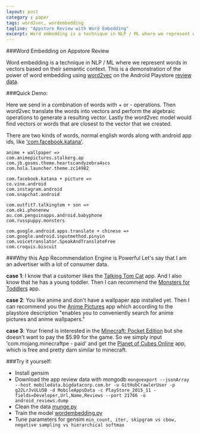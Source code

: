 ```yaml
---
layout: post
category : paper
tags: word2vec, wordembedding
tagline: "Appstore Review with Word Embedding"
excerpt: Word embedding is a technique in NLP / ML where we represent words in vectors based on their semantic context. This is a demonstration of the power of word embedding using word2vec on the Android Playstore review data.
---
```


###Word Embedding on Appstore Review

Word embedding is a technique in NLP / ML where we represent words in vectors based on their semantic context. This is a demonstration of the power of word embedding using [word2vec](http://papers.nips.cc/paper/5021-distributed-representations-of-words-and-phrases-and-their-compositionality.pdf) on the Android Playstore [review data](https://github.com/MarcelloLins/GooglePlayAppsCrawler).

###Quick Demo:

Here we send in a combination of words with + or - operations. Then word2vec translate the words into vectors and perform the algebraic operations to generate a resulting vector. Lastly the word2vec model would find vectors or words that are closest to the vector that we created.

There are two kinds of words, normal english words along with android app ids, like ['com.facebook.katana'](https://play.google.com/store/apps/details?id=com.facebook.katana).

```
anime + wallpaper => 
com.animepictures.stalkerg.ap
com.jb.gosms.theme.heartscandyzebra4scs 
com.hola.launcher.theme.zc14982
```

```
com.facebook.katana + picture => 
co.vine.android
com.instagram.android
com.snapchat.android
```

```
com.outfit7.talkingtom + son =>
com.oki.phonenew
au.com.penguinapps.android.babyphone
com.russpuppy.monsters
```

```
com.google.android.apps.translate + chinese =>
com.google.android.inputmethod.pinyin
com.voicetranslator.SpeakAndTranslateFree
com.croquis.biscuit
```



###Why this App Recommendation Engine is Powerful 
Let's say that I am an advertiser with a lot of consumer data.

**case 1**: I know that a customer likes the [Talking Tom Cat](https://play.google.com/store/apps/details?id=com.outfit7.talkingtom) app. And I also know that he has a young toddler. Then I can recommend the [Monsters for Toddlers](https://play.google.com/store/apps/details?id=com.russpuppy.monsters) app. 

**case 2**: You like anime and don't have a wallpaper app installed yet. Then I can recommend you the [Anime Pictures](https://play.google.com/store/apps/details?id=com.animepictures.stalkerg.ap) app which according to the playstore description "enables you to conveniently search for anime pictures and anime wallpapers."

**case 3**: Your friend is interested in the [Minecraft: Pocket Edition](https://play.google.com/store/apps/details?id=com.mojang.minecraftpe) but she doesn't want to pay the $5.99 for the game. So we simply input 'com.mojang.minecraftpe - paid' and get the [Planet of Cubes Online](https://play.google.com/store/apps/details?id=com.plabs.planetofc) app, which is free and pretty darn similar to minecraft.

###Try it yourself:
* Install gensim
* Download the app review data with mongodb `mongoexport --jsonArray --host mobiledata.bigdatacorp.com.br -u GitHubCrawlerUser -p g22LrJvULU5B -d MobileAppsData -c PlayStore_2015_11 -fields=Developer,Url,Name,Reviews --port 21766 -o android_reviews.dump`
* Clean the data [munge.py](https://github.com/jxieeducation/Quick-Data-Science-Experiments-2015/blob/master/appstore-data-analysis/munge.py)
* Train the model [wordembedding.py](https://github.com/jxieeducation/Quick-Data-Science-Experiments-2015/blob/master/appstore-data-analysis/wordembedding.py)
* Tune parameters for gensim `min_count, iter, skipgram vs cbow, negative sampling vs hierarchical softmax`
